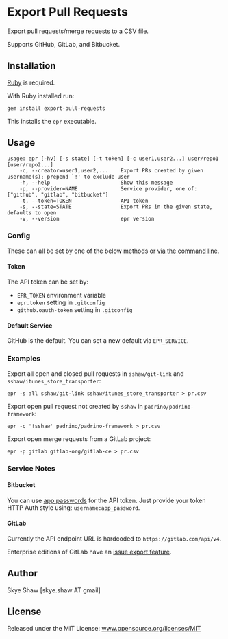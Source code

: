 # Export Pull Requests

Export pull requests/merge requests to a CSV file.

Supports GitHub, GitLab, and Bitbucket.

## Installation

[Ruby](https://www.ruby-lang.org/en/documentation/installation/) is required.

With Ruby installed run:

    gem install export-pull-requests

This installs the `epr` executable.

## Usage

    usage: epr [-hv] [-s state] [-t token] [-c user1,user2...] user/repo1 [user/repo2...]
        -c, --creator=user1,user2,...    Export PRs created by given username(s); prepend `!' to exclude user
        -h, --help                       Show this message
        -p, --provider=NAME              Service provider, one of: ["github", "gitlab", "bitbucket"]
        -t, --token=TOKEN                API token
        -s, --state=STATE                Export PRs in the given state, defaults to open
        -v, --version                    epr version

### Config

These can all be set by one of the below methods or [via the command line](#usage).

#### Token

The API token can be set by:

* `EPR_TOKEN` environment variable
* `epr.token` setting in `.gitconfig`
* `github.oauth-token` setting in `.gitconfig`

#### Default Service

GitHub is the default. You can set a new default via `EPR_SERVICE`.

### Examples

Export all open and closed pull requests in `sshaw/git-link` and `sshaw/itunes_store_transporter`:

    epr -s all sshaw/git-link sshaw/itunes_store_transporter > pr.csv

Export open pull request not created by `sshaw` in `padrino/padrino-framework`:

    epr -c '!sshaw' padrino/padrino-framework > pr.csv

Export open merge requests from a GitLab project:

    epr -p gitlab gitlab-org/gitlab-ce > pr.csv

### Service Notes

#### Bitbucket

You can use [app passwords](https://confluence.atlassian.com/bitbucket/app-passwords-828781300.html) for the API token.
Just provide your token HTTP Auth style using: `username:app_password`.

#### GitLab

Currently the API endpoint URL is hardcoded to `https://gitlab.com/api/v4`.

Enterprise editions of GitLab have an [issue export feature](https://docs.gitlab.com/ee/user/project/issues/csv_export.html).

## Author

Skye Shaw [skye.shaw AT gmail]

## License

Released under the MIT License: www.opensource.org/licenses/MIT
